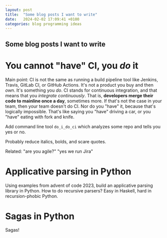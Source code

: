 ```yaml
---
layout: post
title:  "Some blog posts I want to write"
date:   2024-02-02 17:09:41 +0100
categories: blog programming ideas
---
```


## Some blog posts I want to write
# You cannot "have" CI, you *do* it
Main point: CI is not the same as running a build pipeline tool like Jenkins, Travis, GitLab CI, or GitHub Actions. It's not a product you buy and then *own*. It's something you *do*. CI stands for continuous integration, and that means that you *integrate continuously*. That is, **developers merge their code to mainline once a day**, sometimes more. If that's not the case in your team, then your team doesn't do CI. Nor do you "have" it, because that's logically impossible. That's like saying you "have" driving a car, or you "have" eating with fork and knife.

Add command line tool `do_i_do_ci` which analyzes some repo and tells you yes or no.

Probably reduce italics, bolds, and scare quotes.

Related: "are you agile?" "yes we run Jira"

# Applicative parsing in Python
Using examples from advent of code 2023, build an applicative parsing library in Python. How to do recursive parsers? Easy in Haskell, hard in recursion-phobic Python.

# Sagas in Python
Sagas!

